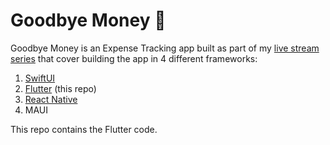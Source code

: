 # Goodbye Money 👋

Goodbye Money is an Expense Tracking app built as part of my [live stream series](https://nikolovlazar.com/twitch) that cover building the app in 4 different frameworks:

1. [SwiftUI](https://github.com/nikolovlazar/goodbyemoney-ios)
2. [Flutter](https://github.com/nikolovlazar/goodbyemoney-flutter) (this repo)
3. [React Native](https://github.com/nikolovlazar/goodbyemoney-reactnative)
4. MAUI

This repo contains the Flutter code.
